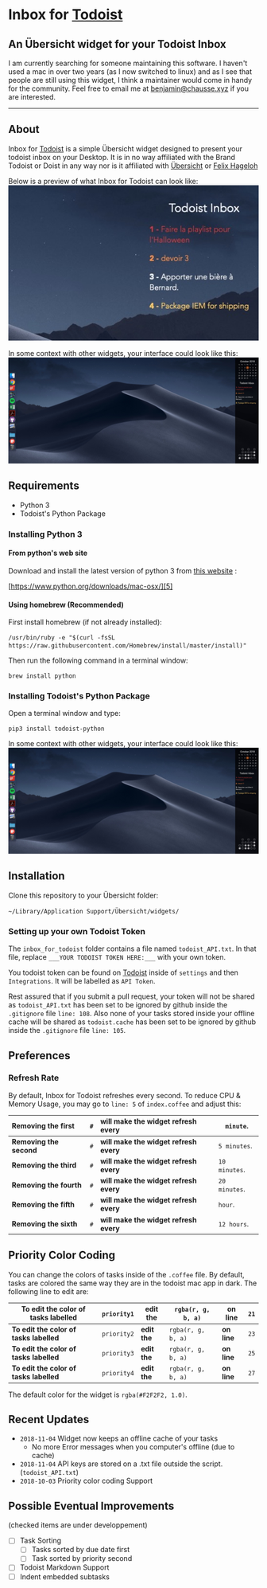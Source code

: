 # Inbox for [Todoist][2] #
## An Übersicht widget for your Todoist Inbox ##

I am currently searching for someone maintaining this software. I haven't used
a mac in over two years (as I now switched to linux) and as I see that people
are still using this widget, I think a maintainer would come in handy for the
community. Feel free to email me at [benjamin@chausse.xyz][1] if you are
interested.

---
## About ##

Inbox for [Todoist][2] is a simple Übersicht widget designed to present your
todoist inbox on your Desktop. It is in no way affiliated with the Brand
Todoist or Doist in any way nor is it affiliated with
[Übersicht][3] or
[Felix Hageloh][4]


Below is a preview of what Inbox for Todoist can look like:
![Screenshot](screenshot.png)


In some context with other widgets, your interface could look like this:
![Screenshot 2](screenshot2.png)

## Requirements ##

-   Python 3
-   Todoist's Python Package

### Installing Python 3 ###
#### From python's web site ####
Download and install the latest version of python 3 from [this website][5] :

  [https://www.python.org/downloads/mac-osx/][5]

#### Using homebrew (Recommended) ####

First install homebrew (if not already installed):


    /usr/bin/ruby -e "$(curl -fsSL https://raw.githubusercontent.com/Homebrew/install/master/install)"

Then run the following command in a terminal window:


    brew install python

### Installing Todoist's Python Package ###
Open a terminal window and type:

    pip3 install todoist-python


In some context with other widgets, your interface could look like this:
![Screenshot 2](screenshot2.png)

## Installation ##
Clone this repository to your Übersicht folder:

`~/Library/Application Support/Übersicht/widgets/`

### Setting up your own Todoist Token ###
The `inbox_for_todoist` folder contains a file named `todoist_API.txt`. In that file, replace
`___YOUR TODOIST TOKEN HERE:___` with your own token.


You todoist token can be found on [Todoist][6] inside of `settings` and then `Integrations`. It will be labelled as `API Token`.

Rest assured that if you submit a pull request, your token will not be shared as `todoist_API.txt` has been set to be ignored by github inside the `.gitignore` file `line: 108`. Also none of your tasks stored inside your offline cache will be shared as `todoist.cache` has been set to be ignored by github inside the `.gitignore` file `line: 105`.

## Preferences ##
### Refresh Rate ###
By default, Inbox for Todoist refreshes every second. To reduce CPU & Memory Usage, you may go to `line: 5` of `index.coffee` and adjust this:

| Removing the first  | `#` | will make the widget refresh every | `minute`.     |
|:--------------------|:----| :--------------------------------- | ------------- |
| __Removing the second__ | `#` | __will make the widget refresh every__ | `5 minutes`.  |
| __Removing the third__  | `#` | __will make the widget refresh every__ | `10 minutes`. |
| __Removing the fourth__ | `#` | __will make the widget refresh every__ | `20 minutes`. |
| __Removing the fifth__  | `#` | __will make the widget refresh every__ | `hour`.       |
| __Removing the sixth__  | `#` | __will make the widget refresh every__ | `12 hours`.   |

## Priority Color Coding ##
You can change the colors of tasks inside of the `.coffee` file.
By default, tasks are colored the same way they are in the todoist mac app in dark.
The following line to edit are:


 To edit the color of tasks labelled | `priority1` | edit the | `rgba(r, g, b, a)` | on line  | `21`
--|---|---|---|---|--
 __To edit the color of tasks labelled__ | `priority2` | __edit the__ | `rgba(r, g, b, a)` | __on line__ | `23`
 __To edit the color of tasks labelled__ | `priority3` | __edit the__ | `rgba(r, g, b, a)` | __on line__ | `25`
 __To edit the color of tasks labelled__ | `priority4` | __edit the__ | `rgba(r, g, b, a)` | __on line__ | `27`


The default color for the widget is `rgba(#F2F2F2, 1.0)`.

## Recent Updates ##
-   `2018-11-04` Widget now keeps an offline cache of your tasks
    -   No more Error messages when you computer's offline (due to cache)
-   `2018-11-04` API keys are stored on a .txt file outside the script. (`todoist_API.txt`)
-   `2018-10-03` Priority color coding Support


## Possible Eventual Improvements ##
(checked items are under developpement)
- [ ] Task Sorting
    - [ ] Tasks sorted by due date first
    - [ ] Task sorted by priority second
- [ ] Todoist Markdown Support
- [ ] Indent embedded subtasks

[1]: mailto:benjamin@chausse.xyz
[2]: https://en.todoist.com/tour
[3]: http://tracesof.net/uebersicht/
[4]: https://github.com/felixhageloh
[5]: https://www.python.org/downloads/mac-osx/
[6]: https://todoist.com
